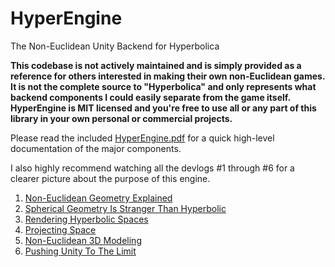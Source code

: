 # HyperEngine
The Non-Euclidean Unity Backend for Hyperbolica

**This codebase is not actively maintained and is simply provided as a reference for others interested in making their own non-Euclidean games. It is not the complete source to "Hyperbolica" and only represents what backend components I could easily separate from the game itself. HyperEngine is MIT licensed and you're free to use all or any part of this library in your own personal or commercial projects.**

Please read the included [HyperEngine.pdf](https://github.com/HackerPoet/HyperEngine/blob/main/HyperEngine.pdf) for a quick high-level documentation of the major components.

I also highly recommend watching all the devlogs #1 through #6 for a clearer picture about the purpose of this engine.
1. [Non-Euclidean Geometry Explained](https://www.youtube.com/watch?v=zQo_S3yNa2w)
2. [Spherical Geometry Is Stranger Than Hyperbolic](https://www.youtube.com/watch?v=yY9GAyJtuJ0)
3. [Rendering Hyperbolic Spaces](https://www.youtube.com/watch?v=pXWRYpdYc7Q)
4. [Projecting Space](https://www.youtube.com/watch?v=rqSLuOR3dwY)
5. [Non-Euclidean 3D Modeling](https://www.youtube.com/watch?v=spDA3hPJf6E)
6. [Pushing Unity To The Limit](https://www.youtube.com/watch?v=rBr-0bHQfxc)
